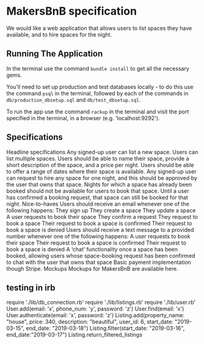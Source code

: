 # MakersBnB specification
We would like a web application that allows users to list spaces they have available, and to hire spaces for the night.

## Running The Application
In the terminal use the command `bundle install` to get all the necessary gems.

You'll need to set up production and test databases locally - to do this use the command `psql` in the terminal, followed by each of the commands in `db/production_dbsetup.sql` and `db/test_dbsetup.sql`.

To run the app use the command `rackup` in the terminal and visit the port specified in the terminal, in a browser (e.g. 'localhost:9292').

## Specifications
Headline specifications
Any signed-up user can list a new space.
Users can list multiple spaces.
Users should be able to name their space, provide a short description of the space, and a price per night.
Users should be able to offer a range of dates where their space is available.
Any signed-up user can request to hire any space for one night, and this should be approved by the user that owns that space.
Nights for which a space has already been booked should not be available for users to book that space.
Until a user has confirmed a booking request, that space can still be booked for that night.
Nice-to-haves
Users should receive an email whenever one of the following happens:
They sign up
They create a space
They update a space
A user requests to book their space
They confirm a request
They request to book a space
Their request to book a space is confirmed
Their request to book a space is denied
Users should receive a text message to a provided number whenever one of the following happens:
A user requests to book their space
Their request to book a space is confirmed
Their request to book a space is denied
A ‘chat’ functionality once a space has been booked, allowing users whose space-booking request has been confirmed to chat with the user that owns that space
Basic payment implementation though Stripe.
Mockups
Mockups for MakersBnB are available here.


## testing in irb
require './lib/db_connection.rb'
require './lib/listings.rb'
require './lib/user.rb'
User.add(email: 'x', phone_num: 'y', password: 'z')
User.find(email: 'x')
User.authenticate(email: 'x', password: 'z')
Listing.add(property_name: "house", price: 340, description: "beautiful", user_id: 6, start_date: "2019-03-15", end_date: "2019-03-18")
Listing.filter(start_date: "2019-03-16", end_date:"2019-03-17")
Listing.return_filtered_listings

